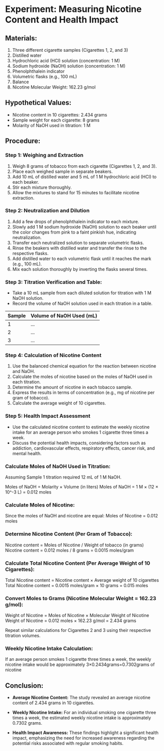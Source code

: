 # Experiment: Measuring Nicotine Content and Health Impact

## Materials:
1. Three different cigarette samples (Cigarettes 1, 2, and 3)
2. Distilled water
3. Hydrochloric acid (HCl) solution (concentration: 1 M)
4. Sodium hydroxide (NaOH) solution (concentration: 1 M)
5. Phenolphthalein indicator
6. Volumetric flasks (e.g., 100 mL)
7. Balance
8. Nicotine Molecular Weight: 162.23 g/mol

## Hypothetical Values:
- Nicotine content in 10 cigarettes: 2.434 grams
- Sample weight for each cigarette: 8 grams
- Molarity of NaOH used in titration: 1 M

## Procedure:

### Step 1: Weighing and Extraction
1. Weigh 8 grams of tobacco from each cigarette (Cigarettes 1, 2, and 3).
2. Place each weighed sample in separate beakers.
3. Add 10 mL of distilled water and 5 mL of 1 M hydrochloric acid (HCl) to each beaker.
4. Stir each mixture thoroughly.
5. Allow the mixtures to stand for 15 minutes to facilitate nicotine extraction.

### Step 2: Neutralization and Dilution
1. Add a few drops of phenolphthalein indicator to each mixture.
2. Slowly add 1 M sodium hydroxide (NaOH) solution to each beaker until the color changes from pink to a faint pinkish hue, indicating neutralization.
3. Transfer each neutralized solution to separate volumetric flasks.
4. Rinse the beakers with distilled water and transfer the rinse to the respective flasks.
5. Add distilled water to each volumetric flask until it reaches the mark (e.g., 100 mL).
6. Mix each solution thoroughly by inverting the flasks several times.

### Step 3: Titration Verification and Table:
- Take a 10 mL sample from each diluted solution for titration with 1 M NaOH solution.
- Record the volume of NaOH solution used in each titration in a table.

| Sample | Volume of NaOH Used (mL) |
| ------ | ------------------------ |
| 1      |            ...            |
| 2      |            ...            |
| 3      |            ...            |

### Step 4: Calculation of Nicotine Content
1. Use the balanced chemical equation for the reaction between nicotine and NaOH.
2. Calculate the moles of nicotine based on the moles of NaOH used in each titration.
3. Determine the amount of nicotine in each tobacco sample.
4. Express the results in terms of concentration (e.g., mg of nicotine per gram of tobacco).
5. Calculate the average weight of 10 cigarettes.

### Step 5: Health Impact Assessment
- Use the calculated nicotine content to estimate the weekly nicotine intake for an average person who smokes 1 cigarette three times a week.
- Discuss the potential health impacts, considering factors such as addiction, cardiovascular effects, respiratory effects, cancer risk, and mental health.

### Calculate Moles of NaOH Used in Titration:

Assuming Sample 1 titration required 12 mL of 1 M NaOH.

Moles of NaOH = Molarity × Volume (in liters)
Moles of NaOH = 1 M × (12 × 10^-3 L) = 0.012 moles

### Calculate Moles of Nicotine:

Since the moles of NaOH and nicotine are equal:
Moles of Nicotine = 0.012 moles

### Determine Nicotine Content (Per Gram of Tobacco):

Nicotine content = Moles of Nicotine / Weight of tobacco (in grams)
Nicotine content = 0.012 moles / 8 grams = 0.0015 moles/gram

### Calculate Total Nicotine Content (Per Average Weight of 10 Cigarettes):

Total Nicotine content = Nicotine content × Average weight of 10 cigarettes
Total Nicotine content = 0.0015 moles/gram × 10 grams = 0.015 moles

### Convert Moles to Grams (Nicotine Molecular Weight = 162.23 g/mol):

Weight of Nicotine = Moles of Nicotine × Molecular Weight of Nicotine
Weight of Nicotine = 0.012 moles × 162.23 g/mol = 2.434 grams

Repeat similar calculations for Cigarettes 2 and 3 using their respective titration volumes.

### Weekly Nicotine Intake Calculation:

If an average person smokes 1 cigarette three times a week, the weekly nicotine intake would be approximately 3×0.2434grams=0.7302grams of nicotine


## Conclusion:

- **Average Nicotine Content:** The study revealed an average nicotine content of 2.434 grams in 10 cigarettes.

- **Weekly Nicotine Intake:** For an individual smoking one cigarette three times a week, the estimated weekly nicotine intake is approximately 0.7302 grams.

- **Health Impact Awareness:** These findings highlight a significant health impact, emphasizing the need for increased awareness regarding the potential risks associated with regular smoking habits.
